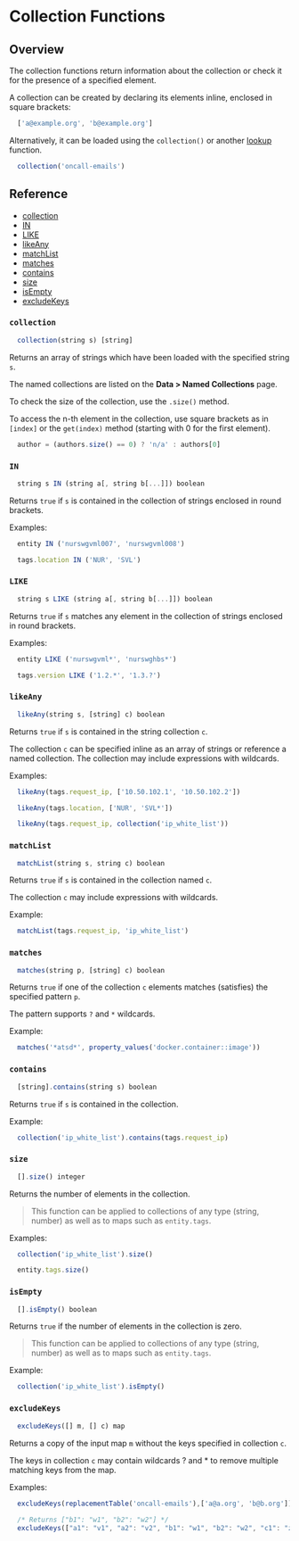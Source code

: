 # Collection Functions

## Overview

The collection functions return information about the collection or check it for the presence of a specified element.

A collection can be created by declaring its elements inline, enclosed in square brackets:


```javascript
  ['a@example.org', 'b@example.org']
```

Alternatively, it can be loaded using the `collection()` or another [lookup](functions-lookup.md) function.


```javascript
  collection('oncall-emails')
```

## Reference

* [collection](#collection)
* [IN](#in)
* [LIKE](#like)
* [likeAny](#likeany)
* [matchList](#matchlist)
* [matches](#matches)
* [contains](#contains)
* [size](#size)
* [isEmpty](#isempty)
* [excludeKeys](#excludekeys)

### `collection`

```javascript
  collection(string s) [string]
```

Returns an array of strings which have been loaded with the specified string `s`.

The named collections are listed on the **Data > Named Collections** page.

To check the size of the collection, use the `.size()` method.

To access the n-th element in the collection, use square brackets as in `[index]` or the `get(index)` method (starting with 0 for the first element).

  ```javascript
    author = (authors.size() == 0) ? 'n/a' : authors[0]
  ```

### `IN`

```javascript
  string s IN (string a[, string b[...]]) boolean
```

Returns `true` if `s` is contained in the collection of strings enclosed in round brackets.

Examples:

  ```javascript
    entity IN ('nurswgvml007', 'nurswgvml008')
  ```

  ```javascript
    tags.location IN ('NUR', 'SVL')
  ```  
  
### `LIKE`

```javascript
  string s LIKE (string a[, string b[...]]) boolean
```

Returns `true` if `s` matches any element in the collection of strings enclosed in round brackets.

Examples:

  ```javascript
    entity LIKE ('nurswgvml*', 'nurswghbs*')
  ```

  ```javascript
    tags.version LIKE ('1.2.*', '1.3.?')
  ``` 

### `likeAny`

```javascript
  likeAny(string s, [string] c) boolean
```

Returns `true` if `s` is contained in the string collection `c`.

The collection `c` can be specified inline as an array of strings or reference a named collection. The collection may include expressions with wildcards.

Examples:

  ```javascript
    likeAny(tags.request_ip, ['10.50.102.1', '10.50.102.2'])
  ```

  ```javascript
    likeAny(tags.location, ['NUR', 'SVL*'])
  ```
  
  ```javascript
    likeAny(tags.request_ip, collection('ip_white_list'))
  ```  

### `matchList`

```javascript
  matchList(string s, string c) boolean
```

Returns `true` if `s` is contained in the collection named `c`.

The collection `c` may include expressions with wildcards.

Example:

  ```javascript
    matchList(tags.request_ip, 'ip_white_list')
  ```

### `matches`

```javascript
  matches(string p, [string] c) boolean
```

Returns `true` if one of the collection `c` elements matches (satisfies) the specified pattern `p`.

The pattern supports `?` and `*` wildcards.

Example:

  ```javascript
    matches('*atsd*', property_values('docker.container::image'))
  ```  

### `contains`

```javascript
  [string].contains(string s) boolean
```

Returns `true` if `s` is contained in the collection.

Example:

  ```javascript
    collection('ip_white_list').contains(tags.request_ip)
  ```

### `size`

```javascript
  [].size() integer
```

Returns the number of elements in the collection.

> This function can be applied to collections of any type (string, number) as well as to maps such as `entity.tags`.

Examples:

  ```javascript
    collection('ip_white_list').size()
  ```  

  ```javascript
    entity.tags.size()
  ```    

### `isEmpty`

```javascript
  [].isEmpty() boolean
```

Returns `true` if the number of elements in the collection is zero.

> This function can be applied to collections of any type (string, number) as well as to maps such as `entity.tags`.

Example:

  ```javascript
    collection('ip_white_list').isEmpty()
  ```  

### `excludeKeys`

```javascript
  excludeKeys([] m, [] c) map
```

Returns a copy of the input map `m` without the keys specified in collection `c`.

The keys in collection `c` may contain wildcards ? and * to remove multiple matching keys from the map.

Examples:

  ```javascript
    excludeKeys(replacementTable('oncall-emails'),['a@a.org', 'b@b.org'])
    
    /* Returns ["b1": "w1", "b2": "w2"] */
    excludeKeys(["a1": "v1", "a2": "v2", "b1": "w1", "b2": "w2", "c1": "z1"], ['a*', 'c1'])
  ```
